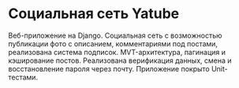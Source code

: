 # Социальная сеть Yatube
Веб-приложение на Django. Социальная сеть с возможностью публикации фото 
с описанием, комментариями под постами, реализована система подписок. 
MVT-архитектура, пагинация и кэширование постов. 
Реализована верификация данных, смена и восстановление пароля через почту. 
Приложение покрыто Unit-тестами.
